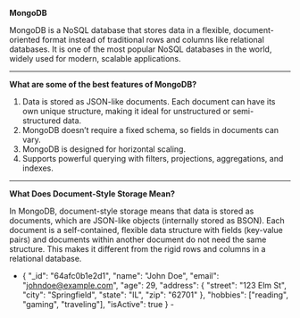 **MongoDB**

MongoDB is a NoSQL database that stores data in a flexible, document-oriented format instead of traditional rows and columns like relational databases. It is one of the most popular NoSQL databases in the world, widely used for modern, scalable applications.

------------------------------------------------------------------------------------------------------------------

**What are some of the best features of MongoDB?**

1. Data is stored as JSON-like documents. Each document can have its own unique structure, making it ideal for unstructured or semi-structured data.
2. MongoDB doesn’t require a fixed schema, so fields in documents can vary.
3. MongoDB is designed for horizontal scaling.
4. Supports powerful querying with filters, projections, aggregations, and indexes.

-------------------------------------------------------------------------------------------------------------------

**What Does Document-Style Storage Mean?**

In MongoDB, document-style storage means that data is stored as documents, which are JSON-like objects (internally stored as BSON). Each document is a self-contained, flexible data structure with fields (key-value pairs) and documents within another document do not need the same structure. This makes it different from the rigid rows and columns in a relational database.

  - {
    "_id": "64afc0b1e2d1",
    "name": "John Doe",
    "email": "johndoe@example.com",
    "age": 29,
    "address": {
      "street": "123 Elm St",
      "city": "Springfield",
      "state": "IL",
      "zip": "62701"
    },
    "hobbies": ["reading", "gaming", "traveling"],
    "isActive": true
  } -

